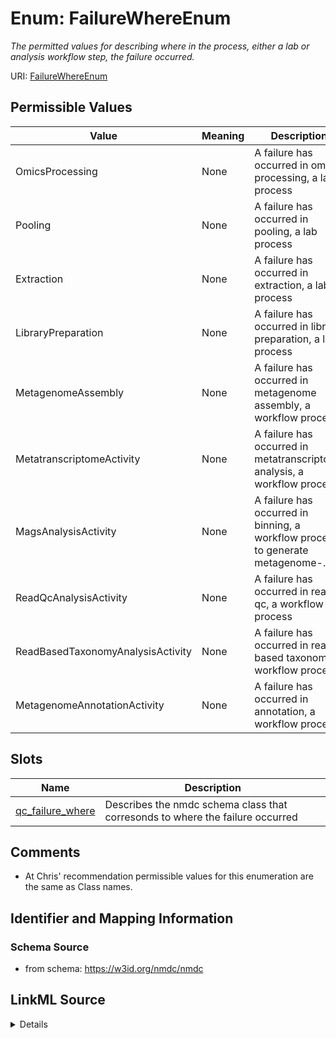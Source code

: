 # Enum: FailureWhereEnum




_The permitted values for describing where in the process, either a lab or analysis workflow step, the failure occurred._



URI: [FailureWhereEnum](FailureWhereEnum.md)

## Permissible Values

| Value | Meaning | Description |
| --- | --- | --- |
| OmicsProcessing | None | A failure has occurred in omics processing, a lab process |
| Pooling | None | A failure has occurred in pooling, a lab process |
| Extraction | None | A failure has occurred in extraction, a lab process |
| LibraryPreparation | None | A failure has occurred in library preparation, a lab process |
| MetagenomeAssembly | None | A failure has occurred in metagenome assembly, a workflow process |
| MetatranscriptomeActivity | None | A failure has occurred in metatranscriptome analysis, a workflow process |
| MagsAnalysisActivity | None | A failure has occurred in binning, a workflow process to generate metagenome-... |
| ReadQcAnalysisActivity | None | A failure has occurred in read qc, a workflow process |
| ReadBasedTaxonomyAnalysisActivity | None | A failure has occurred in reads based taxonomy, a workflow process |
| MetagenomeAnnotationActivity | None | A failure has occurred in annotation, a workflow process |




## Slots

| Name | Description |
| ---  | --- |
| [qc_failure_where](qc_failure_where.md) | Describes the nmdc schema class that corresonds to where the failure occurred |






## Comments

* At Chris' recommendation permissible values for this enumeration are the same as Class names.

## Identifier and Mapping Information







### Schema Source


* from schema: https://w3id.org/nmdc/nmdc




## LinkML Source

<details>
```yaml
name: FailureWhereEnum
description: The permitted values for describing where in the process, either a lab
  or analysis workflow step, the failure occurred.
comments:
- At Chris' recommendation permissible values for this enumeration are the same as
  Class names.
from_schema: https://w3id.org/nmdc/nmdc
rank: 1000
permissible_values:
  OmicsProcessing:
    text: OmicsProcessing
    description: A failure has occurred in omics processing, a lab process.
  Pooling:
    text: Pooling
    description: A failure has occurred in pooling, a lab process.
  Extraction:
    text: Extraction
    description: A failure has occurred in extraction, a lab process.
  LibraryPreparation:
    text: LibraryPreparation
    description: A failure has occurred in library preparation, a lab process.
  MetagenomeAssembly:
    text: MetagenomeAssembly
    description: A failure has occurred in metagenome assembly, a workflow process.
  MetatranscriptomeActivity:
    text: MetatranscriptomeActivity
    description: A failure has occurred in metatranscriptome analysis, a workflow
      process.
  MagsAnalysisActivity:
    text: MagsAnalysisActivity
    description: A failure has occurred in binning, a workflow process to generate
      metagenome-assembled genomes (MAGS).
  ReadQcAnalysisActivity:
    text: ReadQcAnalysisActivity
    description: A failure has occurred in read qc, a workflow process.
  ReadBasedTaxonomyAnalysisActivity:
    text: ReadBasedTaxonomyAnalysisActivity
    description: A failure has occurred in reads based taxonomy, a workflow process.
  MetagenomeAnnotationActivity:
    text: MetagenomeAnnotationActivity
    description: A failure has occurred in annotation, a workflow process.

```
</details>